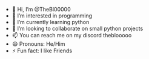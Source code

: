 - 👋 Hi, I’m @TheBl00000
- 👀 I’m interested in programming
- 🌱 I’m currently learning python
- 💞️ I’m looking to collaborate on small python projects
- 📫 You can reach me on my discord theblooooo
- 😄 Pronouns: He/Him
- ⚡ Fun fact: I like Friends
